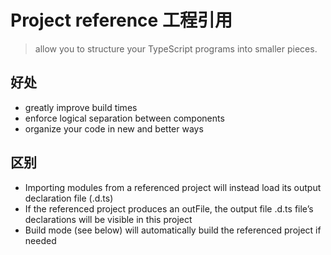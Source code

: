 # Project reference 工程引用

> allow you to structure your TypeScript programs into smaller pieces.

## 好处

- greatly improve build times
- enforce logical separation between components
- organize your code in new and better ways

## 区别

- Importing modules from a referenced project will instead load its output declaration file (.d.ts)
- If the referenced project produces an outFile, the output file .d.ts file’s declarations will be visible in this project
- Build mode (see below) will automatically build the referenced project if needed